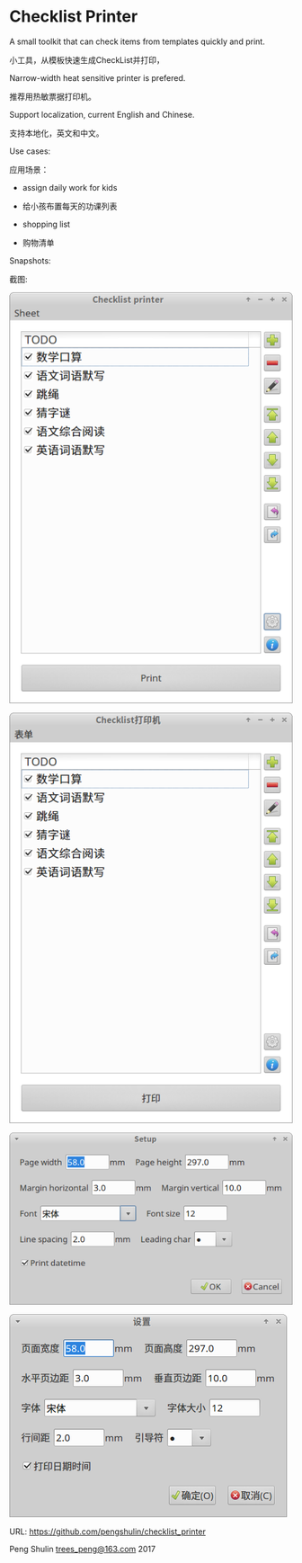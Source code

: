 Checklist Printer
=================

A small toolkit that can check items from templates quickly and print.

小工具，从模板快速生成CheckList并打印，

Narrow-width heat sensitive printer is prefered.

推荐用热敏票据打印机。

Support localization, current English and Chinese.

支持本地化，英文和中文。

Use cases:

应用场景：

* assign daily work for kids

* 给小孩布置每天的功课列表

* shopping list

* 购物清单

Snapshots:

截图:

![](snapshots/main_en.png)

![](snapshots/main.png)

![](snapshots/setup_en.png)

![](snapshots/setup.png)



URL: <https://github.com/pengshulin/checklist_printer>

Peng Shulin <trees_peng@163.com> 2017

